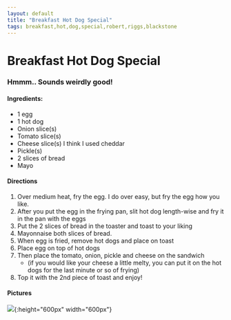 ```yaml
---
layout: default
title: "Breakfast Hot Dog Special"
tags: breakfast,hot,dog,special,robert,riggs,blackstone
---
```

# Breakfast Hot Dog Special

### Hmmm.. Sounds weirdly good!

#### Ingredients:
- 1 egg
- 1 hot dog
- Onion slice(s)
- Tomato slice(s)
- Cheese slice(s) I think I used cheddar
- Pickle(s)
- 2 slices of bread
- Mayo

#### Directions
1. Over medium heat, fry the egg. I do over easy, but fry the egg how you like.
2. After you put the egg in the frying pan, slit hot dog length-wise and fry it in the pan with the eggs
3. Put the 2 slices of bread in the toaster and toast to your liking
4. Mayonnaise both slices of bread.
5. When egg is fried, remove hot dogs and place on toast
6. Place egg on top of hot dogs
7. Then place the tomato, onion, pickle and cheese on the sandwich
    - (if you would like your cheese a little melty, you can put it on the hot dogs for the last minute or so of frying)
8. Top it with the 2nd piece of toast and enjoy!

#### Pictures
![]({{site.github.url}}/Breakfast/Images/BreakfastHotDogSpecial.png){:height="600px" width="600px"}
